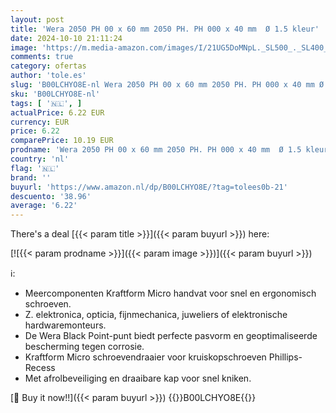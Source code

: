 ```yaml
---
layout: post
title: 'Wera 2050 PH 00 x 60 mm 2050 PH. PH 000 x 40 mm  Ø 1.5 kleur'
date: 2024-10-10 21:11:24
image: 'https://m.media-amazon.com/images/I/21UG5DoMNpL._SL500_._SL400_.jpg'
comments: true
category: ofertas
author: 'tole.es'
slug: 'B00LCHYO8E-nl Wera 2050 PH 00 x 60 mm 2050 PH. PH 000 x 40 mm Ø 1.5 kleur'
sku: 'B00LCHYO8E-nl'
tags: [ '🇳🇱', ]
actualPrice: 6.22 EUR
currency: EUR
price: 6.22
comparePrice: 10.19 EUR
prodname: 'Wera 2050 PH 00 x 60 mm 2050 PH. PH 000 x 40 mm  Ø 1.5 kleur'
country: 'nl'
flag: '🇳🇱'
brand: ''
buyurl: 'https://www.amazon.nl/dp/B00LCHYO8E/?tag=tolees0b-21'
descuento: '38.96'
average: '6.22'
---
```


There's a deal [{{< param title >}}]({{< param buyurl >}})  here:

[![{{< param prodname >}}]({{< param image >}})]({{< param buyurl >}})

ℹ️:

- Meercomponenten Kraftform Micro handvat voor snel en ergonomisch schroeven.
- Z. elektronica, opticia, fijnmechanica, juweliers of elektronische hardwaremonteurs.
- De Wera Black Point-punt biedt perfecte pasvorm en geoptimaliseerde bescherming tegen corrosie.
- Kraftform Micro schroevendraaier voor kruiskopschroeven Phillips-Recess
- Met afrolbeveiliging en draaibare kap voor snel kniken.

[🛒 Buy it now!!]({{< param buyurl >}})
{{<world>}}B00LCHYO8E{{</world>}}
